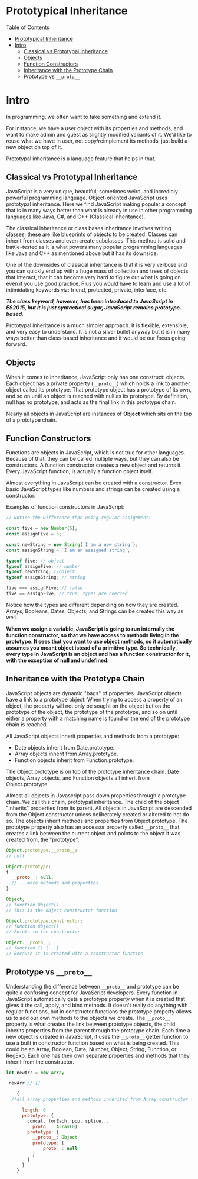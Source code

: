 # Prototypical Inheritance

Table of Contents

- [Prototypical Inheritance](#prototypical-inheritance)
- [Intro](#intro)
  - [Classical vs Prototypal Inheritance](#classical-vs-prototypal-inheritance)
  - [Objects](#objects)
  - [Function Constructors](#function-constructors)
  - [Inheritance with the Prototype Chain](#inheritance-with-the-prototype-chain)
  - [Prototype vs `__proto__`](#prototype-vs-__proto__)

# Intro

In programming, we often want to take something and extend it.

For instance, we have a user object with its properties and methods, and want to make admin and guest as slightly modified variants of it. We’d like to reuse what we have in user, not copy/reimplement its methods, just build a new object on top of it.

Prototypal inheritance is a language feature that helps in that.

## Classical vs Prototypal Inheritance

JavaScript is a very unique, beautiful, sometimes weird, and incredibly powerful programming language. Object-oriented JavaScript uses prototypal inheritance. Here we find JavaScript making popular a concept that is in many ways better than what is already in use in other programming languages like Java, C#, and C++ (Classical inheritance).

The classical inheritance or class bases inheritance involves writing classes; these are like blueprints of objects to be created. Classes can inherit from classes and even create subclasses. This method is solid and battle-tested as it is what powers many popular programming languages like Java and C++ as mentioned above but it has its downside.

One of the downsides of classical inheritance is that it is very verbose and you can quickly end up with a huge mass of collection and trees of objects that interact, that it can become very hard to figure out what is going on even if you use good practice. Plus you would have to learn and use a lot of intimidating keywords viz: friend, protected, private, interface, etc.

**_The class keyword, however, has been introduced to JavaScript in ES2015, but it is just syntactical sugar, JavaScript remains prototype-based._**

Prototypal inheritance is a much simpler approach. It is flexible, extensible, and very easy to understand. It is not a silver bullet anyway but it is in many ways better than class-based inheritance and it would be our focus going forward.

## Objects

When it comes to inheritance, JavaScript only has one construct: objects. Each object has a private property (`__proto__`) which holds a link to another object called its prototype. That prototype object has a prototype of its own, and so on until an object is reached with null as its prototype. By definition, null has no prototype, and acts as the final link in this prototype chain.

Nearly all objects in JavaScript are instances of **Object** which sits on the top of a prototype chain.

## Function Constructors

Functions are objects in JavaScript, which is not true for other languages. Because of that, they can be called multiple ways, but they can also be constructors. A function constructor creates a new object and returns it. Every JavaScript function, is actually a function object itself.

Almost everything in JavaScript can be created with a constructor. Even basic JavaScript types like numbers and strings can be created using a constructor.

Examples of function constructors in JavaScript:

```javascript
// Notice the Difference than using regular assignment:

const five = new Number(5);
const assignFive = 5;

const newString = new String(`I am a new string`);
const assignString = `I am an assigned string`;

typeof five; // object
typeof assignFive; // number
typeof newString; //object
typeof assignString; // string

five === assignFive; // false
five == assignFive; // true, types are coerced
```

Notice how the types are different depending on how they are created.
Arrays, Booleans, Dates, Objects, and Strings can be created this way as well.

**When we assign a variable, JavaScript is going to run internally the function constructor, so that we have access to methods living in the prototype. It sees that you want to use object methods, so it automatically assumes you meant object istead of a primitive type. So technically, every type in JavaScript is an object and has a function constructor for it, with the exception of null and undefined.**

## Inheritance with the Prototype Chain

JavaScript objects are dynamic "bags" of properties. JavaScript objects have a link to a prototype object. When trying to access a property of an object, the property will not only be sought on the object but on the prototype of the object, the prototype of the prototype, and so on until either a property with a matching name is found or the end of the prototype chain is reached.

All JavaScript objects inherit properties and methods from a prototype:

- Date objects inherit from Date.prototype.
- Array objects inherit from Array.prototype.
- Function objects inherit from Function.prototype.

The Object.prototype is on top of the prototype inheritance chain. ​ Date objects, Array objects, and Function objects all inherit from Object.prototype.

Almost all objects in Javascript pass down properties through a prototype chain. We call this chain, prototypal inheritance. The child of the object "inherits" properties from its parent. All objects in JavaScript are descended from the Object constructor unless deliberately created or altered to not do so. The objects inherit methods and properties from Object.prototype. The prototype property also has an accessor property called `__proto__` that creates a link between the current object and points to the object it was created from, the "prototype".

```javascript
Object.prototype.__proto__;
// null

Object.prototype;
{
  __proto__: null;
  // ...more methods and properties
}

Object;
// function Object()
// This is the object constructor function

Object.prototype.constructor;
// function Object()
// Points to the constructor

Object.__proto__;
// function () {...}
// Because it is created with a constructor function
```

## Prototype vs `__proto__`

Understanding the difference between `__proto__` and prototype can be quite a confusing concept for JavaScript developers. Every function in JavaScript automatically gets a prototype property when it is created that gives it the call, apply, and bind methods. It doesn't really do anything with regular functions, but in constructor functions the prototype property allows us to add our own methods to the objects we create. The `__proto__` property is what creates the link between prototype objects, the child inherits properties from the parent through the prototype chain. Each time a new object is created in JavaScript, it uses the `__proto__` getter function to use a built in constructor function based on what is being created. This could be an Array, Boolean, Date, Number, Object, String, Function, or RegExp. Each one has their own separate properties and methods that they inherit from the constructor.

```javascript
let newArr = new Array

 newArr // []

    {
  /*all array properties and methods inherited from Array constructor function.*/

      length: 0
      prototype: {
        concat, forEach, pop, splice...
        __proto__: Array(0)
        prototype: {
          __proto__: Object
          prototype: {
            __proto__: null
          }
        }
      }
    }
```
